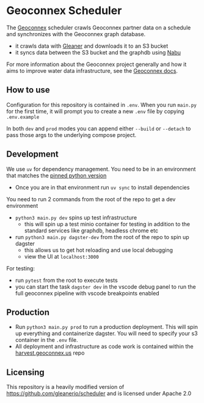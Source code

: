 # Geoconnex Scheduler

The [Geoconnex](https://docs.geoconnex.us/) scheduler crawls Geoconnex partner data on a schedule and synchronizes with the Geoconnex graph database. 

- it crawls data with [Gleaner](https://github.com/internetofwater/gleaner/) and downloads it to an S3 bucket
- it syncs data between the S3 bucket and the graphdb using [Nabu](https://github.com/internetofwater/nabu/)

For more information about the Geoconnex project generally and how it aims to improve water data infrastructure, see the [Geoconnex docs](https://docs.geoconnex.us/).

## How to use

Configuration for this repository is contained in `.env`. When you run `main.py` for the first time, it will prompt you to create a new `.env` file by copying `.env.example`

In both `dev` and `prod` modes you can append either `--build` or `--detach` to pass those args to the underlying compose project.

## Development

We use `uv` for dependency management. You need to be in an environment that matches the [pinned python version](./.python-version)

- Once you are in that environment run `uv sync` to install dependencies

You need to run 2 commands from the root of the repo to get a dev environment

- `python3 main.py dev` spins up test infrastructure
  - this will spin up a test minio container for testing in addition to the standard services like graphdb, headless chrome etc
- run `python3 main.py dagster-dev` from the root of the repo to spin up dagster
  - this allows us to get hot reloading and use local debugging
  - view the UI at `localhost:3000`

For testing:

- run `pytest` from the root to execute tests
- you can start the task `dagster dev` in the vscode debug panel to run the full geoconnex pipeline with vscode breakpoints enabled

## Production

- Run `python3 main.py prod` to run a production deployment. This will spin up everything and containerize dagster. You will need to specify your s3 container in the `.env` file.
- All deployment and infrastructure as code work is contained within the [harvest.geoconnex.us](https://github.com/internetofwater/harvest.geoconnex.us) repo


## Licensing

This repository is a heavily modified version of https://github.com/gleanerio/scheduler and is licensed under Apache 2.0
